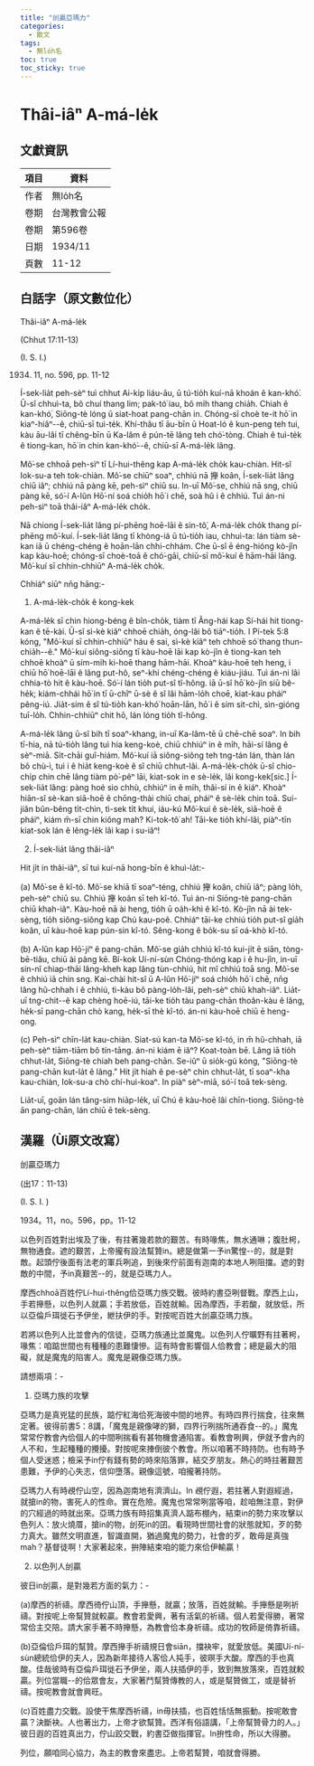 ```yaml
---
title: "刣贏亞瑪力"
categories:
  - 散文
tags:
  - 無lo̍h名
toc: true
toc_sticky: true
---
```


# Thâi-iâⁿ A-má-le̍k

## 文獻資訊

| 項目 | 資料 |
|---|---|
| 作者 | 無lo̍h名 |
| 卷期 | 台灣教會公報 |
| 卷期 | 第596卷 |
| 日期 | 1934/11 |
| 頁數 | 11-12 |

## 白話字（原文數位化）

Thâi-iâⁿ A-má-le̍k

(Chhut 17:11-13)

(I. S. I.)

1934. 11, no. 596, pp. 11-12

Í-sek-lia̍t peh-sèⁿ tuì chhut Ai-ki̍p liáu-āu, ū tú-tio̍h kuí-nā khoán ê kan-khó͘. Ū-sî chhuì-ta, bô chuí thang lim; pak-tó͘ iau, bô mi̍h thang chia̍h. Chiah ê kan-khó͘, Siōng-tè lóng ū siat-hoat pang-chān in. Chóng-sī choè te-it hō͘ in kiaⁿ-hiâⁿ--ê, chiū-sī tuì-te̍k. Khí-thâu tī āu-bīn ū Hoat-ló ê kun-peng teh tui, kàu āu-lâi tī chêng-bīn ū Ka-lâm ê pún-tē lâng teh chó͘-tòng. Chiah ê tuì-te̍k ê tiong-kan, hō͘ in chin kan-khó͘--ê, chiū-sī A-má-le̍k lâng.

Mô͘-se chhoā peh-sìⁿ tī Lí-hui-thêng kap A-má-le̍k cho̍k kau-chiàn. Hit-sî Iok-su-a teh tok-chiàn. Mô͘-se chiūⁿ soaⁿ, chhiú nā 攑 koân, Í-sek-lia̍t lâng chiū iâⁿ; chhiú nā pàng kē, peh-sìⁿ chiū su. In-uī Mô͘-se, chhiú nā sng, chiū pàng kē, só͘-í A-lûn Hō͘-ní soá chio̍h hō͘ i chē, soà hû i ê chhiú. Tuì án-ni peh-sìⁿ toā thâi-iâⁿ A-má-le̍k cho̍k.

Nā chiong Í-sek-lia̍t lâng pí-phēng hoē-lāi ê sìn-tô͘, A-má-le̍k cho̍k thang pí-phēng mô͘-kuí. Í-sek-lia̍t lâng tī khòng-iá ū tú-tio̍h iau, chhuì-ta: lán tiàm sè-kan iā ū chéng-chéng ê hoān-lān chhi-chhám. Che ū-sî ē éng-hióng kò-jîn kap kàu-hoē; chóng-sī choè-toā ê chó͘-gāi, chiū-sī mô͘-kuí ê hām-hāi lâng. Mô͘-kuí sī chhin-chhiūⁿ A-má-le̍k cho̍k.

Chhiáⁿ siūⁿ nn̄g hāng:-

1. A-má-le̍k-cho̍k ê kong-kek

A-má-le̍k sī chin hiong-béng ê bîn-cho̍k, tiàm tī Âng-hái kap Sí-hái hit tiong-kan ê tē-kài. Ū-sî sì-kè kiâⁿ chhoē chia̍h, óng-lâi bô tiāⁿ-tio̍h. I Pí-tek 5:8 kóng, "Mô͘-kuí sī chhin-chhiūⁿ háu ê sai, sì-kè kiâⁿ teh chhoē só͘ thang thun-chia̍h--ê." Mô͘-kuí siông-siông tī kàu-hoē lāi kap kò-jîn ê tiong-kan teh chhoē khoàⁿ ū sím-mi̍h ki-hoē thang hām-hāi. Khoàⁿ kàu-hoē teh heng, i chiū hō͘ hoē-lāi ê lâng put-hô, seⁿ-khí chéng-chéng ê kiáu-jiáu. Tuì án-ni lâi chhia-tò hit ê kàu-hoē. Só͘-í lán tio̍h put-sî tî-hông. iā ū-sî hō͘ kò-jîn siū bê-he̍k; kiám-chhái hō͘ in tī ū-chîⁿ ū-sè ê sî lâi hām-lo̍h choē, kiat-kau pháiⁿ pêng-iú. Jia̍t-sim ê sî tú-tio̍h kan-khó͘ hoān-lān, hō͘ i ê sim sit-chì, sìn-gióng tuī-lo̍h. Chhin-chhiūⁿ chit hō, lán lóng tio̍h tî-hông.

A-má-le̍k lâng ū-sî bih tī soaⁿ-khang, in-uī Ka-lâm-tē ū chē-chē soaⁿ. In bih tī-hia, nā tú-tio̍h lâng tuì hia keng-koè, chiū chhiúⁿ in ê mi̍h, hāi-sí lâng ê sèⁿ-miā. Si̍t-chāi guî-hiám. Mô͘-kuí iā siông-siông teh tng-tán lán, thàn lán bô chù-ì, tuì i ê hia̍t keng-koè ê sî chiū chhut-lâi. A-má-le̍k-cho̍k ū-sî chio-chi̍p chin chē lâng tiàm pò͘-pêⁿ lāi, kiat-sok in e sè-le̍k, lâi kong-kek[sic.] Í-sek-lia̍t lâng: pàng hoé sio chhù, chhiúⁿ in ê mi̍h, thâi-sí in ê kiáⁿ. Khoàⁿ hiān-sî sè-kan siā-hoē ê chōng-thài chiū chai, pháiⁿ ê sè-le̍k chin toā. Sui-jiân bûn-bêng ti̍t-chìn, tì-sek ti̍t khui, iáu-kú Mô͘-kuí ê sè-le̍k, siā-hoē ê pháiⁿ, kiám m̄-sī chin kiông mah? Ki-tok-tô͘ ah! Tāi-ke tio̍h khí-lâi, piàⁿ-tīn kiat-sok lán ê lêng-le̍k lâi kap i su-iâⁿ!

2. Í-sek-lia̍t lâng thâi-iâⁿ

Hit ji̍t in thâi-iâⁿ, sī tuì kuí-nā hong-bīn ê khuì-la̍t:-

(a) Mô͘-se ê kî-tó. Mô͘-se khiā tī soaⁿ-téng, chhiú 攑 koân, chiū iâⁿ; pàng lo̍h, peh-sèⁿ chiū su. Chhiú 攑 koân sī teh kî-tó. Tuì án-ni Siōng-tè pang-chān chiū khah-iâⁿ. Kàu-hoē nā ài heng, tio̍h ū oa̍h-khì ê kî-tó. Kò-jîn nā ài tek-sèng, tio̍h siông-siông kap Chú kau-poê. Chhiáⁿ tāi-ke chhiú tio̍h put-sî gia̍h koân, uī kàu-hoē kap pún-sin kî-tó. Sêng-kong ê bo̍k-su sī oá-khò kî-tó.

(b) A-lûn kap Hō͘-jíⁿ ê pang-chān. Mô͘-se gia̍h chhiú kî-tó kui-ji̍t ē siān, tòng-bē-tiâu, chiū ài pàng kē. Bí-kok Uí-ní-sùn Chóng-thóng kap i ê hu-jîn, in-uī sin-nî chiap-thāi lâng-kheh kap lâng tùn-chhiú, hit mî chhiú toā sng. Mô͘-se ê chhiú iā chin sng. Kai-chài hit-sî ū A-lûn Hō͘-jíⁿ soá chio̍h hō͘ i chē, nn̄g lâng hû-chhah i ê chhiú, tì-kàu bô pàng-lo̍h-lâi, peh-sèⁿ chiū khah-iâⁿ. Lia̍t-uī tng-chit--ê kap chèng hoē-iú, tāi-ke tio̍h tàu pang-chān thoân-kàu ê lâng, he̍k-sī pang-chān chò kang, he̍k-sī thè kî-tó. án-ni kàu-hoē chiū ē heng-ong.

(c) Peh-sìⁿ chīn-la̍t kau-chiàn. Siat-sú kan-ta Mô͘-se kî-tó, in m̄ hû-chhah, iā peh-sèⁿ tiām-tiām bô tín-tāng. án-ni kiám ē iâⁿ? Koat-toàn bē. Lâng iā tio̍h chhut-la̍t, Siōng-tè chiah beh pang-chān. Se-iûⁿ ū sio̍k-gú kóng, "Siōng-tè pang-chān kut-la̍t ê lâng." Hit ji̍t hiah ê pe-sèⁿ chin chhut-la̍t, tī soaⁿ-kha kau-chiàn, Iok-su-a chò chí-hui-koaⁿ. In piàⁿ sèⁿ-miā, só͘-í toā tek-sèng.

Lia̍t-uī, goān lán tâng-sim hia̍p-le̍k, uī Chú ê kàu-hoē lâi chīn-tiong. Siōng-tè ān pang-chān, lán chiū ē tek-sèng.

## 漢羅（Ùi原文改寫）

刣贏亞瑪力

(出17：11-13)

(I. S. I. )

1934。11，no。596，pp。11-12

以色列百姓對出埃及了後，有拄著幾若款的艱苦。有時喙焦，無水通啉；腹肚枵，無物通食。遮的艱苦，上帝攏有設法幫贊in。總是做第一予in驚惶--的，就是對敵。起頭佇後面有法老的軍兵咧追，到後來佇前面有迦南的本地人咧阻擋。遮的對敵的中間，予in真艱苦--的，就是亞瑪力人。

摩西chhoā百姓佇Lí-hui-thêng佮亞瑪力族交戰。彼時約書亞咧督戰。摩西上山，手若攑懸，以色列人就贏；手若放低，百姓就輸。因為摩西，手若酸，就放低，所以亞倫戶珥徙石予伊坐，紲扶伊的手。對按呢百姓大刣贏亞瑪力族。

若將以色列人比並會內的信徒，亞瑪力族通比並魔鬼。以色列人佇曠野有拄著枵，喙焦：咱踮世間也有種種的患難悽慘。這有時會影響個人佮教會；總是最大的阻礙，就是魔鬼的陷害人。魔鬼是親像亞瑪力族。

請想兩項：-

1. 亞瑪力族的攻擊

亞瑪力是真兇猛的民族，踮佇紅海佮死海彼中間的地界。有時四界行揣食，往來無定著。彼得前書5：8講，「魔鬼是親像哮的獅，四界行咧揣所通吞食--的。」魔鬼常常佇教會內佮個人的中間咧揣看有甚物機會通陷害。看教會咧興，伊就予會內的人不和，生起種種的攪擾。對按呢來捙倒彼个教會。所以咱著不時持防。也有時予個人受迷惑；檢采予in佇有錢有勢的時來陷落罪，結交歹朋友。熱心的時拄著艱苦患難，予伊的心失志，信仰墮落。親像這號，咱攏著持防。

亞瑪力人有時覕佇山空，因為迦南地有濟濟山。In 覕佇遐，若拄著人對遐經過，就搶in的物，害死人的性命。實在危險。魔鬼也常常咧當等咱，趁咱無注意，對伊的穴經過的時就出來。亞瑪力族有時招集真濟人踮布棚內，結束in的勢力來攻擊以色列人：放火燒厝，搶in的物，刣死in的囝。看現時世間社會的狀態就知，歹的勢力真大。雖然文明直進，智識直開，猶過魔鬼的勢力，社會的歹，敢毋是真強mah？基督徒啊！大家著起來，拚陣結束咱的能力來佮伊輸贏！

2. 以色列人刣贏

彼日in刣贏，是對幾若方面的氣力：-

(a)摩西的祈禱。摩西徛佇山頂，手攑懸，就贏；放落，百姓就輸。手攑懸是咧祈禱。對按呢上帝幫贊就較贏。教會若愛興，著有活氣的祈禱。個人若愛得勝，著常常佮主交陪。請大家手著不時攑懸，為教會佮本身祈禱。成功的牧師是倚靠祈禱。

(b)亞倫佮戶珥的幫贊。摩西攑手祈禱規日會siān，擋袂牢，就愛放低。美國Uí-ní-sùn總統佮伊的夫人，因為新年接待人客佮人扽手，彼暝手大酸。摩西的手也真酸。佳哉彼時有亞倫戶珥徙石予伊坐，兩人扶插伊的手，致到無放落來，百姓就較贏。列位當職--的佮眾會友，大家著鬥幫贊傳教的人，或是幫贊做工，或是替祈禱。按呢教會就會興旺。

(c)百姓盡力交戰。設使干焦摩西祈禱，in毋扶插，也百姓恬恬無振動。按呢敢會贏？決斷袂。人也著出力，上帝才欲幫贊。西洋有俗語講，「上帝幫贊骨力的人。」彼日遐的百姓真出力，佇山跤交戰，約書亞做指揮官。In拚性命，所以大得勝。

列位，願咱同心協力，為主的教會來盡忠。上帝若幫贊，咱就會得勝。
